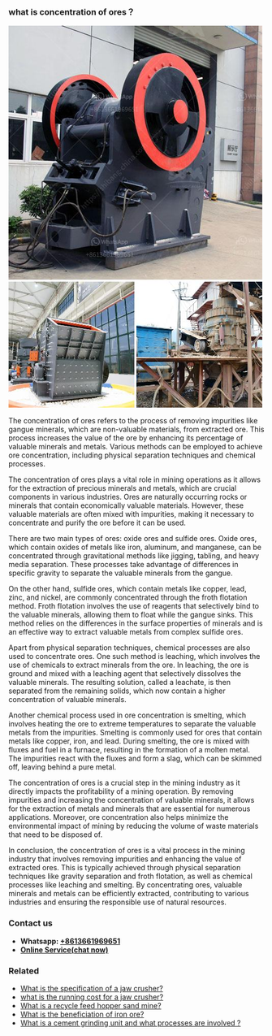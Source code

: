 <h3>what is concentration of ores？</h3><img src='1701743017.jpg' alt=''><p>The concentration of ores refers to the process of removing impurities like gangue minerals, which are non-valuable materials, from extracted ore. This process increases the value of the ore by enhancing its percentage of valuable minerals and metals. Various methods can be employed to achieve ore concentration, including physical separation techniques and chemical processes.</p><p>The concentration of ores plays a vital role in mining operations as it allows for the extraction of precious minerals and metals, which are crucial components in various industries. Ores are naturally occurring rocks or minerals that contain economically valuable materials. However, these valuable materials are often mixed with impurities, making it necessary to concentrate and purify the ore before it can be used.</p><p>There are two main types of ores: oxide ores and sulfide ores. Oxide ores, which contain oxides of metals like iron, aluminum, and manganese, can be concentrated through gravitational methods like jigging, tabling, and heavy media separation. These processes take advantage of differences in specific gravity to separate the valuable minerals from the gangue.</p><p>On the other hand, sulfide ores, which contain metals like copper, lead, zinc, and nickel, are commonly concentrated through the froth flotation method. Froth flotation involves the use of reagents that selectively bind to the valuable minerals, allowing them to float while the gangue sinks. This method relies on the differences in the surface properties of minerals and is an effective way to extract valuable metals from complex sulfide ores.</p><p>Apart from physical separation techniques, chemical processes are also used to concentrate ores. One such method is leaching, which involves the use of chemicals to extract minerals from the ore. In leaching, the ore is ground and mixed with a leaching agent that selectively dissolves the valuable minerals. The resulting solution, called a leachate, is then separated from the remaining solids, which now contain a higher concentration of valuable minerals.</p><p>Another chemical process used in ore concentration is smelting, which involves heating the ore to extreme temperatures to separate the valuable metals from the impurities. Smelting is commonly used for ores that contain metals like copper, iron, and lead. During smelting, the ore is mixed with fluxes and fuel in a furnace, resulting in the formation of a molten metal. The impurities react with the fluxes and form a slag, which can be skimmed off, leaving behind a pure metal.</p><p>The concentration of ores is a crucial step in the mining industry as it directly impacts the profitability of a mining operation. By removing impurities and increasing the concentration of valuable minerals, it allows for the extraction of metals and minerals that are essential for numerous applications. Moreover, ore concentration also helps minimize the environmental impact of mining by reducing the volume of waste materials that need to be disposed of.</p><p>In conclusion, the concentration of ores is a vital process in the mining industry that involves removing impurities and enhancing the value of extracted ores. This is typically achieved through physical separation techniques like gravity separation and froth flotation, as well as chemical processes like leaching and smelting. By concentrating ores, valuable minerals and metals can be efficiently extracted, contributing to various industries and ensuring the responsible use of natural resources.</p><h3>Contact us</h3><ul><li><strong>Whatsapp:&nbsp;<a href="https://wa.me/8613661969651">+8613661969651</a></strong></li><li><a href="https://swt.shibang-china.com/?git&amp;zhl&amp;what is concentration of ores？"><strong>Online Service(chat now)</strong></a></li></ul><h3>Related</h3><ul><li><a href='What is the specification of a jaw crusher.md'>What is the specification of a jaw crusher?</a></li><li><a href='what is the running cost for a jaw crusher.md'>what is the running cost for a jaw crusher?</a></li><li><a href='What is a recycle feed hopper sand mine.md'>What is a recycle feed hopper sand mine?</a></li><li><a href='What is the beneficiation of iron ore.md'>What is the beneficiation of iron ore?</a></li><li><a href='What is a cement grinding unit and what processes are involved .md'>What is a cement grinding unit and what processes are involved ?</a></li></ul>
